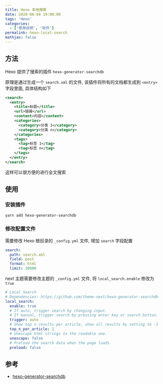 ```yaml
---
title: Hexo 本地搜索
date: 2020-06-04 19:00:00
tags: 'Hexo'
categories:
  - ['使用说明', '软件']
permalink: hexo-local-search
mathjax: false
---
```


## 方法

Hexo 提供了搜索的插件 `hexo-generator-searchdb`

原理是通过生成一个 `search.xml` 的文件, 该插件将所有的文档都生成到 `<entry>` 字段里面, 具体结构如下

```xml
<search>
  <entry>
    <title>标题</title>
    <url>链接</url>
    <content>内容</content>
    <categories>
      <category>分类 1</category>
      <category>分类 n</category>
    </categories>
    <tags>
      <tag>标签 1</tag>
      <tag>标签 n</tag>
    </tags>
  </entry>
</search>
```

这样可以很方便的进行全文搜索

## 使用

### 安装插件

```sh
yarn add hexo-generator-searchdb
```

### 修改配置文件

需要修改 Hexo 根目录的 `_config.yml` 文件, 增加 `search` 字段配置

```yaml
search:
  path: search.xml
  field: post
  format: html
  limit: 10000
```

next 主题需要修改主题的 `_config.yml` 文件, 将 `local_search.enable` 修改为 `true`

```yaml
# Local Search
# Dependencies: https://github.com/theme-next/hexo-generator-searchdb
local_search:
  enable: true
  # If auto, trigger search by changing input.
  # If manual, trigger search by pressing enter key or search button.
  trigger: auto
  # Show top n results per article, show all results by setting to -1
  top_n_per_article: 1
  # Unescape html strings to the readable one.
  unescape: false
  # Preload the search data when the page loads.
  preload: false
```

## 参考

- [hexo-generator-searchdb](https://github.com/theme-next/hexo-generator-searchdb)
